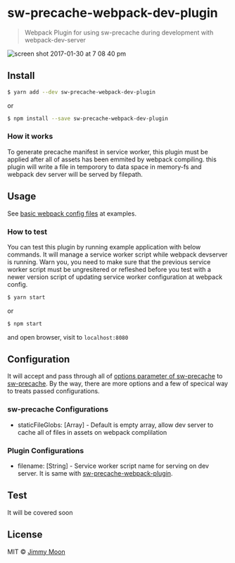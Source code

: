 # sw-precache-webpack-dev-plugin

> Webpack Plugin for using sw-precache during development with webpack-dev-server

![screen shot 2017-01-30 at 7 08 40 pm](https://cloud.githubusercontent.com/assets/124117/22424472/119a2b7e-e73a-11e6-8b4f-325bc0f81339.png)

## Install

```sh
$ yarn add --dev sw-precache-webpack-dev-plugin
```

or
```sh
$ npm install --save sw-precache-webpack-dev-plugin
```

### How it works

To generate precache manifest in service worker, this plugin must be applied after all of assets has been emmited by webpack compiling. this plugin will write a file in temporory to data space in memory-fs and webpack dev server will be served by filepath.

## Usage

See [basic webpack config files](./example/webpack.config.js) at examples.

### How to test

You can test this plugin by running example application with below commands. It will manage a service worker script while webpack devserver is running. Warn you, you need to make sure that the previous service worker script must be ungresitered or refleshed before you test with a newer version script of updating service worker configuration at webpack config.

```sh
$ yarn start
```

or
```sh
$ npm start
```

and open browser, visit to `localhost:8080`

## Configuration

It will accept and pass through all of [options parameter of sw-precache](https://github.com/GoogleChrome/sw-precache#options-parameter) to [sw-precache](https://github.com/GoogleChrome/sw-precache). By the way, there are more options and a few of specical way to treats passed configurations.

### sw-precache Configurations

- staticFileGlobs: [Array<String>] - Default is empty array, allow dev server to cache all of files in assets on webpack complilation

### Plugin Configurations

- filename: [String] - Service worker script name for serving on dev server. It is same with [sw-precache-webpack-plugin](https://github.com/goldhand/sw-precache-webpack-plugin#configuration).

## Test

It will be covered soon

## License

MIT © [Jimmy Moon](http://ragingwind.me)
